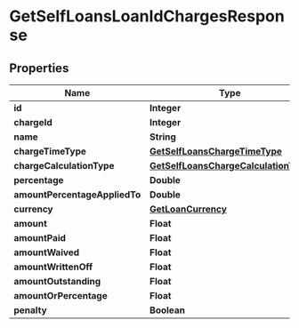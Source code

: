 
# GetSelfLoansLoanIdChargesResponse

## Properties
Name | Type | Description | Notes
------------ | ------------- | ------------- | -------------
**id** | **Integer** |  |  [optional]
**chargeId** | **Integer** |  |  [optional]
**name** | **String** |  |  [optional]
**chargeTimeType** | [**GetSelfLoansChargeTimeType**](GetSelfLoansChargeTimeType.md) |  |  [optional]
**chargeCalculationType** | [**GetSelfLoansChargeCalculationType**](GetSelfLoansChargeCalculationType.md) |  |  [optional]
**percentage** | **Double** |  |  [optional]
**amountPercentageAppliedTo** | **Double** |  |  [optional]
**currency** | [**GetLoanCurrency**](GetLoanCurrency.md) |  |  [optional]
**amount** | **Float** |  |  [optional]
**amountPaid** | **Float** |  |  [optional]
**amountWaived** | **Float** |  |  [optional]
**amountWrittenOff** | **Float** |  |  [optional]
**amountOutstanding** | **Float** |  |  [optional]
**amountOrPercentage** | **Float** |  |  [optional]
**penalty** | **Boolean** |  |  [optional]



